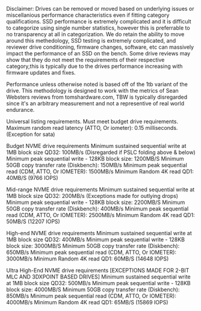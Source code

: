 Disclaimer: Drives can be removed or moved based on underlying issues or miscellanious performance characteristics even if
fitting category qualifications. SSD performance is extremely complicated and it is difficult to categorize using single number statistics, however this is preferrable
to no transparency at all in categorization. We do retain the ability to move around this methedology, SSD testing is extremely complicated, and reviewer drive conditioning, 
firmware changes, software, etc can massively impact the performance of an SSD on the bench. 
Some drive reviews may show that they do not meet the requirements of their respective category,this is typically due to the drives performance increasing with firmware 
updates and fixes. 

Performance unless otherwise noted is based off of the 1tb variant of the drive.
This methodology is designed to work with the metrics of Sean Websters reviews from tomshardware.com, TBW is typically disregarded since it's an arbitrary measurement and not
a representive of real world endurance.

Universal listing requirements.
Must meet budget drive requirements.
Maximum random read latency (ATTO, Or iometer): 0.15 milliseconds. (Exception for sata)

Budget NVME drive requirements 
Minimum sustained sequential write at 1MB block size QD32: 100MB/s (Disregarded if PSLC folding above & below)
Minimum peak sequential write - 128KB block size: 1200MB/S 
Minimum 50GB copy transfer rate (Diskbench): 150MB/s 
Minimum peak sequential read (CDM, ATTO, Or IOMETER): 1500MB/s 
Minimum Random 4K read QD1: 40MB/S (9766 IOPS)


Mid-range NVME drive requirements
Minimum sustained sequential write at 1MB block size QD32: 200MB/s (Exceptions made for outlying drops) 
Minimum peak sequential write - 128KB block size: 2200MB/S
Minimum 50GB copy transfer rate (Diskbench): 400MB/s
Minimum peak sequential read (CDM, ATTO, Or IOMETER): 2500MB/s
Minimum Random 4K read QD1: 50MB/S (12207 IOPS)

High-end NVME drive requirements
Minimum sustained sequential write at 1MB block size QD32: 400MB/s
Minimum peak sequential write - 128KB block size: 3000MB/S
Minimum 50GB copy transfer rate (Diskbench): 650MB/s
Minimum peak sequential read (CDM, ATTO, Or IOMETER): 3000MB/s
Minimum Random 4K read QD1: 60MB/S (14648 IOPS)

Ultra High-End NVME drive requirements
[EXCEPTIONS MADE FOR 2-BIT MLC AND 3DXPOINT BASED DRIVES]
Minimum sustained sequential write at 1MB block size QD32: 500MB/s
Minimum peak sequential write - 128KB block size: 4000MB/S
Minimum 50GB copy transfer rate (Diskbench): 850MB/s
Minimum peak sequential read (CDM, ATTO, Or IOMETER): 4000MB/s
Minimum Random 4K read QD1: 65MB/S (15869 IOPS)
 
